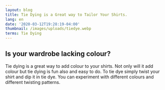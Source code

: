 ```yaml
---
layout: blog
title: Tie Dying is a Great way to Tailor Your Shirts.
lang: en
date: '2020-03-12T19:28:19-04:00'
thumbnail: /images/uploads/tiedye.webp
terms: Tie Dying
---
```

## Is your wardrobe lacking colour? 

Tie dying is a great way to add colour to your shirts. Not only will it add colour but tie dying is fun also and easy to do. To tie dye simply twist your shirt and dip it in tie dye. You can experiment with different colours and different twisting patterns.
